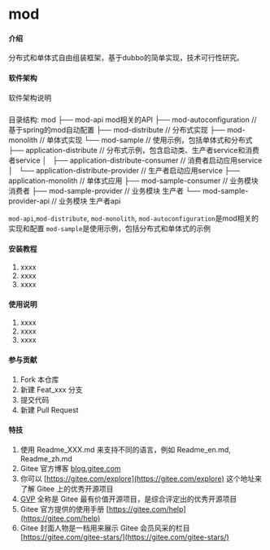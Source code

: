 # mod

#### 介绍
分布式和单体式自由组装框架，基于dubbo的简单实现，技术可行性研究。

#### 软件架构
软件架构说明

#####
目录结构:
mod
├── mod-api    mod相关的API
├── mod-autoconfiguration    // 基于spring的mod自动配置
├── mod-distribute    // 分布式实现
├── mod-monolith    // 单体式实现
└── mod-sample    // 使用示例，包括单体式和分布式
    ├── application-distribute    // 分布式示例，包含启动类、生产者service和消费者service
    │   ├── application-distribute-consumer    // 消费者启动应用service
    │   └── application-distribute-provider    // 生产者启动应用service
    ├── application-monolith    // 单体式应用
    ├── mod-sample-consumer    // 业务模块 消费者
    ├── mod-sample-provider    // 业务模块 生产者
    └── mod-sample-provider-api    // 业务模块 生产者api 

`mod-api`,`mod-distribute`, `mod-monolith`, `mod-autoconfiguration`是mod相关的实现和配置
`mod-sample`是使用示例，包括分布式和单体式的示例

#### 安装教程

1.  xxxx
2.  xxxx
3.  xxxx

#### 使用说明

1.  xxxx
2.  xxxx
3.  xxxx

#### 参与贡献

1.  Fork 本仓库
2.  新建 Feat_xxx 分支
3.  提交代码
4.  新建 Pull Request


#### 特技

1.  使用 Readme\_XXX.md 来支持不同的语言，例如 Readme\_en.md, Readme\_zh.md
2.  Gitee 官方博客 [blog.gitee.com](https://blog.gitee.com)
3.  你可以 [https://gitee.com/explore](https://gitee.com/explore) 这个地址来了解 Gitee 上的优秀开源项目
4.  [GVP](https://gitee.com/gvp) 全称是 Gitee 最有价值开源项目，是综合评定出的优秀开源项目
5.  Gitee 官方提供的使用手册 [https://gitee.com/help](https://gitee.com/help)
6.  Gitee 封面人物是一档用来展示 Gitee 会员风采的栏目 [https://gitee.com/gitee-stars/](https://gitee.com/gitee-stars/)
